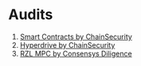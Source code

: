 # Audits

1. [Smart Contracts by ChainSecurity](https://github.com/renproject/ren/wiki/assets/audit01-smart-contracts.pdf)
2. [Hyperdrive by ChainSecurity](https://github.com/renproject/ren/wiki/assets/audit02-hyperdrive.pdf)
3. [RZL MPC by Consensys Diligence](https://github.com/renproject/ren/wiki/assets/audit03-rzl.pdf)